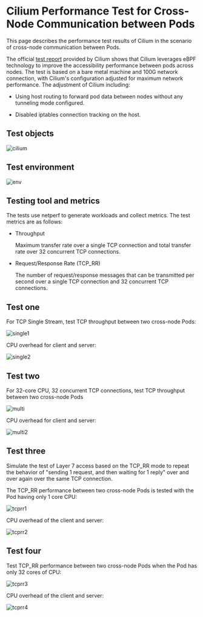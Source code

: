 # Cilium Performance Test for Cross-Node Communication between Pods

This page describes the performance test results of Cilium in the scenario of cross-node communication between Pods.

The official [test report](https://docs.cilium.io/en/v1.13/operations/performance/benchmark/) provided by Cilium shows that Cilium leverages eBPF technology to improve the accessibility performance between pods across nodes. The test is based on a bare metal machine and 100G network connection, with Cilium's configuration adjusted for maximum network performance.
The adjustment of Cilium including:

- Using host routing to forward pod data between nodes without any tunneling mode configured.

- Disabled iptables connection tracking on the host.

## Test objects

![cilium](https://docs.daocloud.io/daocloud-docs-images/docs/en/docs/network/images/cilium-cross-target.png)

## Test environment

![env](https://docs.daocloud.io/daocloud-docs-images/docs/en/docs/network/images/cilium-cross-env.png)

## Testing tool and metrics

The tests use netperf to generate workloads and collect metrics. The test metrics are as follows:

- Throughput

    Maximum transfer rate over a single TCP connection and total transfer rate over 32 concurrent TCP connections.

- Request/Response Rate (TCP_RR)

    The number of request/response messages that can be transmitted per second over a single TCP connection and 32 concurrent TCP connections.

## Test one

For TCP Single Stream, test TCP throughput between two cross-node Pods:

![single1](https://docs.daocloud.io/daocloud-docs-images/docs/en/docs/network/images/cilium-singlestream01.png)

CPU overhead for client and server:

![single2](https://docs.daocloud.io/daocloud-docs-images/docs/en/docs/network/images/cilium-singlestream02.png)

## Test two

For 32-core CPU, 32 concurrent TCP connections, test TCP throughput between two cross-node Pods

![multi](https://docs.daocloud.io/daocloud-docs-images/docs/en/docs/network/images/cilium-multistream01.png)

CPU overhead for client and server:

![multi2](https://docs.daocloud.io/daocloud-docs-images/docs/en/docs/network/images/cilium-multistream02.png)

## Test three

Simulate the test of Layer 7 access based on the TCP_RR mode to repeat the behavior of "sending 1 request, and then waiting for 1 reply" over and over again over the same TCP connection.

The TCP_RR performance between two cross-node Pods is tested with the Pod having only 1 core CPU:

![tcprr1](https://docs.daocloud.io/daocloud-docs-images/docs/en/docs/network/images/cilium-tcprr01.png)

CPU overhead of the client and server:

![tcprr2](https://docs.daocloud.io/daocloud-docs-images/docs/en/docs/network/images/cilium-tcprr02.png)

## Test four

Test TCP_RR performance between two cross-node Pods when the Pod has only 32 cores of CPU:

![tcprr3](https://docs.daocloud.io/daocloud-docs-images/docs/en/docs/network/images/cilium-tcprr03.png)

CPU overhead of the client and server:

![tcprr4](https://docs.daocloud.io/daocloud-docs-images/docs/en/docs/network/images/cilium-tcprr04.png)
